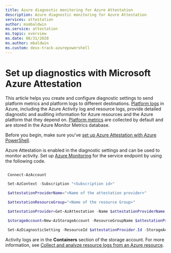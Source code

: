 ```yaml
---
title: Azure diagnostic monitoring for Azure Attestation
description: Azure diagnostic monitoring for Azure Attestation
services: attestation
author: msmbaldwin
ms.service: attestation
ms.topic: overview
ms.date: 08/31/2020
ms.author: mbaldwin 
ms.custom: devx-track-azurepowershell
---
```


# Set up diagnostics with Microsoft Azure Attestation

This article helps you create and configure diagnostic settings to send platform metrics and platform logs to different destinations. [Platform logs](../azure-monitor/essentials/platform-logs-overview.md) in Azure, including the Azure Activity log and resource logs, provide detailed diagnostic and auditing information for Azure resources and the Azure platform that they depend on. [Platform metrics](../azure-monitor/essentials/data-platform-metrics.md) are collected by default and are stored in the Azure Monitor Metrics database.

Before you begin, make sure you've [set up Azure Attestation with Azure PowerShell](quickstart-powershell.md).

Azure Attestation is enabled in the diagnostic settings and can be used to monitor activity. Set up [Azure Monitoring](../azure-monitor/overview.md) for the service endpoint by using the following code.

```powershell

 Connect-AzAccount 

 Set-AzContext -Subscription "<Subscription id>"

 $attestationProviderName="<Name of the attestation provider>"

 $attestationResourceGroup="<Name of the resource Group>"

 $attestationProvider=Get-AzAttestation -Name $attestationProviderName -ResourceGroupName $attestationResourceGroup 

 $storageAccount=New-AzStorageAccount -ResourceGroupName $attestationProvider.ResourceGroupName -Name "<Storage Account Name>" -SkuName Standard_LRS -Location "<Location>"

 Set-AzDiagnosticSetting -ResourceId $attestationProvider.Id -StorageAccountId $storageAccount.Id -Enabled $true 

```

Activity logs are in the **Containers** section of the storage account. For more information, see [Collect and analyze resource logs from an Azure resource](../azure-monitor/essentials/tutorial-resource-logs.md).
